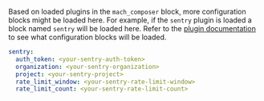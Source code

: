 Based on loaded plugins in the `mach_composer` block, more configuration
blocks might be loaded here. For example, if the `sentry` plugin is loaded a
block named `sentry` will be loaded here. Refer to the
[plugin documentation](../../plugins/index.md)
to see what configuration blocks will be loaded.

```yaml
sentry:
  auth_token: <your-sentry-auth-token>
  organization: <your-sentry-organization>
  project: <your-sentry-project>
  rate_limit_window: <your-sentry-rate-limit-window>
  rate_limit_count: <your-sentry-rate-limit-count>
```
